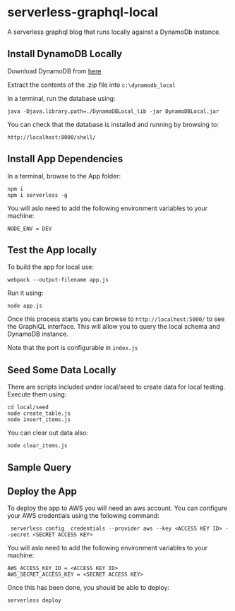 # serverless-graphql-local
A serverless graphql blog that runs locally against a DynamoDb instance.

## Install DynamoDB Locally

Download DynamoDB from [here](http://docs.aws.amazon.com/amazondynamodb/latest/developerguide/DynamoDBLocal.html)

Extract the contents of the .zip file into `c:\dynamodb_local`

In a terminal, run the database using:

    java -Djava.library.path=./DynamoDBLocal_lib -jar DynamoDBLocal.jar

You can check that the database is installed and running by browsing to:
    
    http://localhost:8000/shell/


## Install App Dependencies

In a terminal, browse to the App folder:

    npm i
    npm i serverless -g

You will aslo need to add the following environment variables to your machine:

    NODE_ENV = DEV   

## Test the App locally

To build the app for local use:

    webpack --output-filename app.js

Run it using:

    node app.js

Once this process starts you can browse to `http://localhost:5000/` to see the GraphiQL interface.  This will allow you to query the local schema and DynamoDB instance.

Note that the port is configurable in `index.js`

## Seed Some Data Locally

There are scripts included under local/seed to create data for local testing.
Execute them using:

    cd local/seed
    node create_table.js
    node insert_items.js

You can clear out data also:

    node clear_items.js


## Sample Query



## Deploy the App

To deploy the app to AWS you will need an aws account.  You can configure your AWS credentials using the following command:

     serverless config  credentials --provider aws --key <ACCESS KEY ID> --secret <SECRET ACCESS KEY>

You will aslo need to add the following environment variables to your machine:

    AWS_ACCESS_KEY_ID = <ACCESS KEY ID> 
    AWS_SECRET_ACCESS_KEY = <SECRET ACCESS KEY>

Once this has been done, you should be able to deploy:

    serverless deploy





